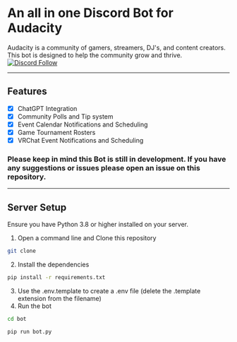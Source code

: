 # An all in one Discord Bot for Audacity
Audacity is a community of gamers, streamers, DJ's, and content creators. This bot is designed to help the community grow and thrive.
[![Discord Follow](https://dcbadge.vercel.app/api/server/clubaudacity?style=flat)](https://discord.gg/clubaudacity)

<hr>
</hr>

## Features
- [x] ChatGPT Integration
- [x] Community Polls and Tip system
- [x] Event Calendar Notifications and Scheduling
- [x] Game Tournament Rosters 
- [x] VRChat Event Notifications and Scheduling

### Please keep in mind this Bot is still in development. If you have any suggestions or issues please open an issue on this repository.

<hr>
</hr>

## Server Setup
Ensure you have Python 3.8 or higher installed on your server.
1. Open a command line and Clone this repository
```bash
git clone
```
2. Install the dependencies
```bash
pip install -r requirements.txt
```
3. Use the .env.template to create a .env file (delete the .template extension from the filename)
4. Run the bot
```bash
cd bot
```
```bash
pip run bot.py
```
